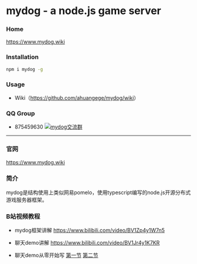 mydog - a node.js game server
===========================

### Home
<https://www.mydog.wiki>

### Installation

```bash
npm i mydog -g
```

### Usage

* Wiki（<https://github.com/ahuangege/mydog/wiki>）

### QQ Group

* 875459630 [![mydog交流群](https://pub.idqqimg.com/wpa/images/group.png)](https://qm.qq.com/cgi-bin/qm/qr?k=rfNYDL2usvpfjsI6d19OZ4H5MjfmeToj&jump_from=webapi)


****


### 官网
<https://www.mydog.wiki>

### 简介
mydog是结构使用上类似网易pomelo，使用typescript编写的node.js开源分布式游戏服务器框架。

### B站视频教程
* mydog框架讲解
https://www.bilibili.com/video/BV1Zp4y1W7n5

* 聊天demo讲解
https://www.bilibili.com/video/BV1Jr4y1K7KR

* 聊天demo从零开始写 [第一节](https://www.bilibili.com/video/BV15b4y1o7pu) [第二节](https://www.bilibili.com/video/BV1Jy4y1g7sC)

